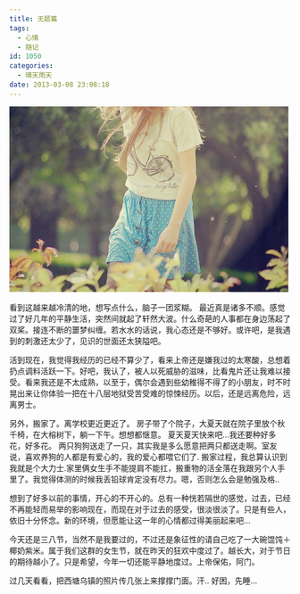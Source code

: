 ```yaml
---
title: 无题篇
tags:
  - 心情
  - 随记
id: 1050
categories:
  - 晴天雨天
date: 2013-03-08 23:08:18
---
```


![](/images/none.jpg) 

看到这越来越冷清的地，想写点什么，脑子一团浆糊。
最近真是诸多不顺。感觉过了好几年的平静生活，突然间就起了轩然大波。什么奇葩的人事都在身边荡起了双桨。接连不断的噩梦纠缠。若水水的话说，我心态还是不够好。或许吧，是我遇到的刺激还太少了，见识的世面还太狭隘吧。
<!--more-->
活到现在，我觉得我经历的已经不算少了，看来上帝还是嫌我过的太寒酸，总想着扔点调料活跃一下。好吧，我认了，被人以死威胁的滋味，比看鬼片还让我难以接受。看来我还是不太成熟，以至于，偶尔会遇到些幼稚得不得了的小朋友，时不时晃出来让你体验一把在十八层地狱受苦受难的惊悚经历。以后，还是远离危险，远离男士。

另外，搬家了。离学校更近更近了。 房子带了个院子，大夏天就在院子里放个秋千椅，在大榕树下，躺一下午。想想都惬意。 夏天夏天快来吧...我还要种好多花，好多花。 两只狗狗送走了一只，其实我是多么愿意把两只都送走啊。室友说，喜欢养狗的人都是有爱心的，我的爱心都喂它们了.
搬家过程，我总算认识到我就是个大力士.家里俩女生手不能提肩不能扛，搬重物的活全落在我跟另个人手里了。我觉得体测的时候我丢铅球肯定没有尽力。嗯，否则怎么会是勉强及格..

想到了好多以前的事情，开心的不开心的。总有一种恍若隔世的感觉，过去，已经不再能轻而易举的影响现在，而现在对于过去的感受，很淡很淡了。只是有些人，依旧十分怀念。新的环境，但愿能让这一年的心情都过得美丽起来吧...

今天还是三八节，当然不是我要过的，不过还是象征性的请自己吃了一大碗馄饨＋椰奶紫米。属于我们这群的女生节，就在昨天的狂欢中度过了。越长大，对于节日的期待越小了。只是希望，今年一切还能平静地度过。上帝保佑，阿门。

过几天看看，把西塘乌镇的照片传几张上来撑撑门面。汗..
好困，先睡...
